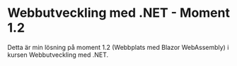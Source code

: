 # Webbutveckling med .NET - Moment 1.2
Detta är min lösning på moment 1.2 (Webbplats med Blazor WebAssembly) i kursen Webbutveckling med .NET.
